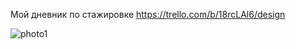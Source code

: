 Мой дневник по стажировке https://trello.com/b/18rcLAl6/design


![photo1](https://github.com/NeuronsUII/Cork_Gallery_g1/assets/29410375/09da5a4c-e2d9-45f2-8ba6-b8857004dd1e)
